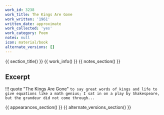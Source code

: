 ```yaml
---
work_id: 3238
work_title: The Kings Are Gone
work_written: '1961'
written_date: approximate
work_collected: 'yes'
work_category: Poem
notes: null
icon: material/book
alternate_versions: []
---
```


{{ section_title() }}
{{ work_info() }}
{{ notes_section() }}
## Excerpt
!!! quote "The Kings Are Gone"
    ```
    to say great words of kings and life
    to give equations like a math genius;
    I sat in on a play by Shakespeare,
    but the grandeur did not come through...
    ```

{{ appearances_section() }}
{{ alternate_versions_section() }}